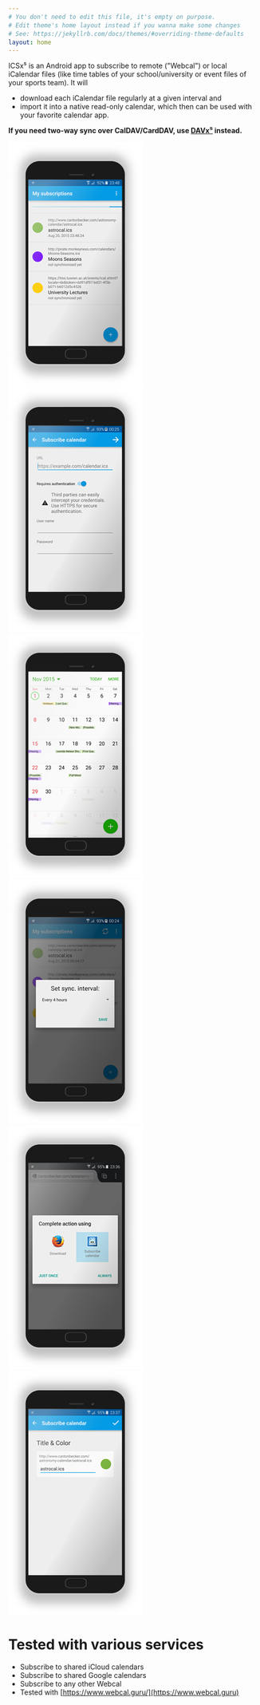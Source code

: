 ```yaml
---
# You don't need to edit this file, it's empty on purpose.
# Edit theme's home layout instead if you wanna make some changes
# See: https://jekyllrb.com/docs/themes/#overriding-theme-defaults
layout: home
---
```


ICSx⁵ is an Android app to subscribe to remote ("Webcal") or local
iCalendar files (like time tables of your school/university or
event files of your sports team). It will

* download each iCalendar file regularly at a given interval and
* import it into a native read-only calendar, which then can be used with your favorite calendar app.

**If you need two-way sync over CalDAV/CardDAV, use [DAVx⁵](https://www.davx5.com) instead.**

![Subscribe multiple calendars and keep them up-to-date](/assets/mobile-calendars.png "Subscribe multiple calendars and keep them up-to-date")
![Easy subscription setup with optional authentication](/assets/mobile-subscribe.png "Easy subscription setup with optional authentication")
![Seamless integration with your favorite calendar apps](/assets/mobile-deviceintegration.png "Seamless integration with your favorite calendar apps")
![Automatic synchronization based on own schedule plan](/assets/mobile-setsync.png "Automatic synchronization based on own schedule plan")
![Open .ics URLs directly from within your browser](/assets/mobile-intent.png "Open .ics URLs directly from within your browser")
![Set title and color to distinguish different calendars](/assets/mobile-calsettings.png "Set title and color to distinguish different calendars")


Tested with various services
============================

* Subscribe to shared iCloud calendars
* Subscribe to shared Google calendars
* Subscribe to any other Webcal
* Tested with [https://www.webcal.guru/](https://www.webcal.guru)
